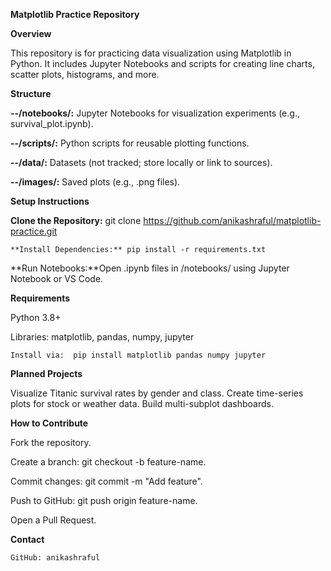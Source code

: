 **Matplotlib Practice Repository**


**Overview**

This repository is for practicing data visualization using Matplotlib in Python. It includes Jupyter Notebooks and scripts for creating line charts, scatter plots, histograms, and more.


**Structure**

  **--/notebooks/:** Jupyter Notebooks for visualization experiments (e.g., survival_plot.ipynb).
 
  **--/scripts/:** Python scripts for reusable plotting functions.
  
  **--/data/:** Datasets (not tracked; store locally or link to sources).
  
  **--/images/:** Saved plots (e.g., .png files).



**Setup Instructions**


**Clone the Repository:** git clone https://github.com/anikashraful/matplotlib-practice.git


    **Install Dependencies:** pip install -r requirements.txt


**Run Notebooks:**Open .ipynb files in /notebooks/ using Jupyter Notebook or VS Code.


**Requirements**

Python 3.8+

Libraries: matplotlib, pandas, numpy, jupyter

    Install via:  pip install matplotlib pandas numpy jupyter



**Planned Projects**

  Visualize Titanic survival rates by gender and class.
  Create time-series plots for stock or weather data.
  Build multi-subplot dashboards.

**How to Contribute**

Fork the repository.

Create a branch: git checkout -b feature-name.

Commit changes: git commit -m "Add feature".

Push to GitHub: git push origin feature-name.

Open a Pull Request.

**Contact**

    GitHub: anikashraful
